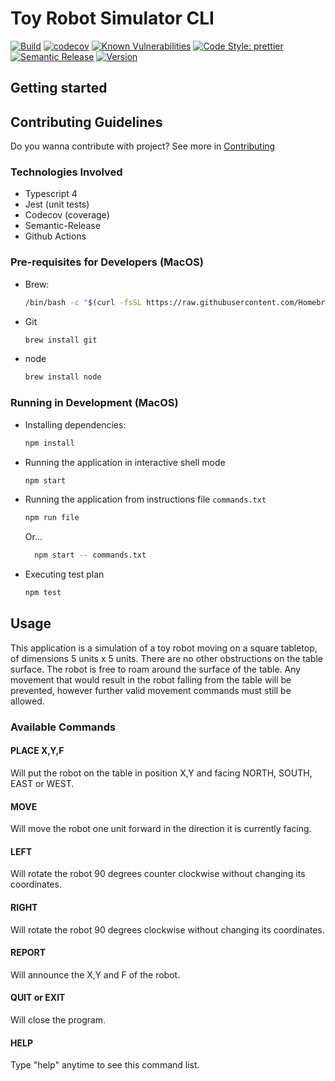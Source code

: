 # Toy Robot Simulator CLI

[![Build](https://github.com/igorjosesantos/toy-robot-simulator-cli/workflows/CI/badge.svg)](https://github.com/igorjosesantos/toy-robot-simulator-cli/actions?query=workflow%CI+branch%3Amaster)
[![codecov](https://codecov.io/gh/igorjosesantos/toy-robot-simulator-cli/branch/master/graph/badge.svg)](https://codecov.io/gh/igorjosesantos/toy-robot-simulator-cli)
[![Known Vulnerabilities](https://snyk.io/test/github/igorjosesantos/toy-robot-simulator-cli/badge.svg)](https://snyk.io/test/github/igorjosesantos/toy-robot-simulator-cli)
[![Code Style: prettier](https://img.shields.io/badge/code_style-prettier-ff69b4.svg?style=flat-square)](https://github.com/prettier/prettier)
[![Semantic Release](https://img.shields.io/badge/%20%20%F0%9F%93%A6%F0%9F%9A%80-semantic--release-e10079.svg)](https://github.com/semantic-release/semantic-release)
[![Version](https://img.shields.io/badge/dynamic/json.svg?url=https%3A%2F%2Fraw.githubusercontent.com%2Figorjosesantos%2Ftoy-robot-simulator-cli%2Fmaster%2Fpackage.json&label=Version&query=$.version&colorB=blue)](https://github.com/igorjosesantos/toy-robot-simulator-cli)

## Getting started

## Contributing Guidelines

Do you wanna contribute with project? See more in [Contributing](https://github.com/igorjosesantos/toy-robot-simulator-cli/blob/master/CONTRIBUTING.md)

### Technologies Involved

- Typescript 4
- Jest (unit tests)
- Codecov (coverage)
- Semantic-Release
- Github Actions

### Pre-requisites for Developers (MacOS)

- Brew:

  ```bash
  /bin/bash -c "$(curl -fsSL https://raw.githubusercontent.com/Homebrew/install/master/install.sh)"
  ```

- Git

  ```bash
  brew install git
  ```

- node

  ```bash
  brew install node
  ```

### Running in Development (MacOS)

- Installing dependencies:

  ```bash
  npm install
  ```

- Running the application in interactive shell mode

  ```bash
  npm start
  ```

- Running the application from instructions file `commands.txt`

  ```bash
  npm run file
  ```

  Or...

  ```bash
    npm start -- commands.txt
  ```

- Executing test plan

  ```bash
  npm test
  ```

## Usage

This application is a simulation of a toy robot moving on a square tabletop, of dimensions 5 units x 5 units.
There are no other obstructions on the table surface.
The robot is free to roam around the surface of the table.
Any movement that would result in the robot falling from the table will be prevented, however further valid movement commands must still be allowed.

### Available Commands

#### PLACE X,Y,F

Will put the robot on the table in position X,Y and facing NORTH, SOUTH, EAST or WEST.

#### MOVE

Will move the robot one unit forward in the direction it is currently facing.

#### LEFT

Will rotate the robot 90 degrees counter clockwise without changing its coordinates.

#### RIGHT

Will rotate the robot 90 degrees clockwise without changing its coordinates.

#### REPORT

Will announce the X,Y and F of the robot.

#### QUIT or EXIT

Will close the program.

#### HELP

Type "help" anytime to see this command list.
